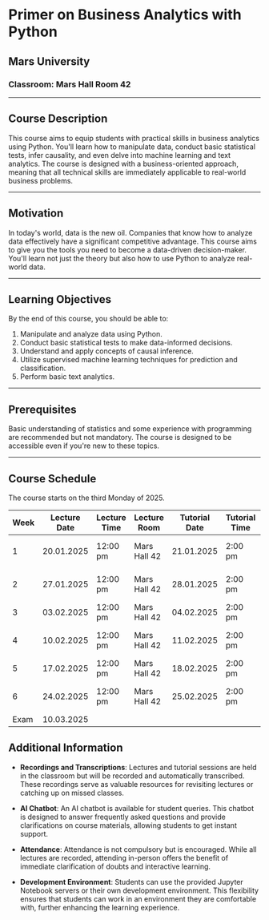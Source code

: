 
# Primer on Business Analytics with Python
## Mars University
### Classroom: Mars Hall Room 42

---

## Course Description

This course aims to equip students with practical skills in business analytics using Python. You'll learn how to manipulate data, conduct basic statistical tests, infer causality, and even delve into machine learning and text analytics. The course is designed with a business-oriented approach, meaning that all technical skills are immediately applicable to real-world business problems.

---

## Motivation

In today's world, data is the new oil. Companies that know how to analyze data effectively have a significant competitive advantage. This course aims to give you the tools you need to become a data-driven decision-maker. You'll learn not just the theory but also how to use Python to analyze real-world data.

---

## Learning Objectives

By the end of this course, you should be able to:
1. Manipulate and analyze data using Python.
2. Conduct basic statistical tests to make data-informed decisions.
3. Understand and apply concepts of causal inference.
4. Utilize supervised machine learning techniques for prediction and classification.
5. Perform basic text analytics.

---

## Prerequisites

Basic understanding of statistics and some experience with programming are recommended but not mandatory. The course is designed to be accessible even if you're new to these topics.

---




## Course Schedule

The course starts on the third Monday of 2025.

| Week  | Lecture Date | Lecture Time | Lecture Room | Tutorial Date | Tutorial Time | Tutorial Room | Topic                                             | Assignment Deadline  |
|-------|--------------|--------------|--------------|---------------|---------------|---------------|----------------------------------------------------|----------------------|
| 1     | 20.01.2025   | 12:00 pm     | Mars Hall 42 | 21.01.2025    | 2:00 pm       | Venus Hall 33 | Introduction & Basic Data Manipulation              | 24.01.2025, 5 pm     |
| 2     | 27.01.2025   | 12:00 pm     | Mars Hall 42 | 28.01.2025    | 2:00 pm       | Venus Hall 33 | Basic Statistical Tests                             | 31.01.2025, 5 pm     |
| 3     | 03.02.2025   | 12:00 pm     | Mars Hall 42 | 04.02.2025    | 2:00 pm       | Venus Hall 33 | Causal Inference                                    | 07.02.2025, 5 pm     |
| 4     | 10.02.2025   | 12:00 pm     | Mars Hall 42 | 11.02.2025    | 2:00 pm       | Venus Hall 33 | Supervised Machine Learning                         | 14.02.2025, 5 pm     |
| 5     | 17.02.2025   | 12:00 pm     | Mars Hall 42 | 18.02.2025    | 2:00 pm       | Venus Hall 33 | Basic Text Analytics                                | 21.02.2025, 5 pm     |
| 6     | 24.02.2025   | 12:00 pm     | Mars Hall 42 | 25.02.2025    | 2:00 pm       | Venus Hall 33 | Course Summary & Conclusion                         |                      |
| Exam  | 10.03.2025   |              |              |               |               |               | Final Exam                                          |                      |
## Additional Information

- **Recordings and Transcriptions**: Lectures and tutorial sessions are held in the classroom but will be recorded and automatically transcribed. These recordings serve as valuable resources for revisiting lectures or catching up on missed classes.

- **AI Chatbot**: An AI chatbot is available for student queries. This chatbot is designed to answer frequently asked questions and provide clarifications on course materials, allowing students to get instant support.

- **Attendance**: Attendance is not compulsory but is encouraged. While all lectures are recorded, attending in-person offers the benefit of immediate clarification of doubts and interactive learning.

- **Development Environment**: Students can use the provided Jupyter Notebook servers or their own development environment. This flexibility ensures that students can work in an environment they are comfortable with, further enhancing the learning experience.

